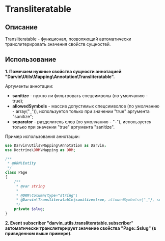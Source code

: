 Transliteratable
================

## Описание

Transliteratable - функционал, позволяющий автоматически транслитерировать значения свойств сущностей.

## Использование

**1. Помечаем нужные свойства сущности аннотацией "Darvin\Utils\Mapping\Annotation\Transliteratable".**

Аргументы аннотации:

- **sanitize** - нужно ли фильтровать спецсимволы (по умолчанию - true);
- **allowedSymbols** - массив допустимых спецсимволов (по умолчанию - array("_")), используется только при значении "true" аргумента "sanitize";
- **separator** - разделитель слов (по умолчанию - "-"), используется только при значении "true" аргумента "sanitize".

Пример использования аннотации:

```php
use Darvin\Utils\Mapping\Annotation as Darvin;
use Doctrine\ORM\Mapping as ORM;

/**
 * @ORM\Entity
 */
class Page
{
    /**
     * @var string
     *
     * @ORM\Column(type="string")
     * @Darvin\Transliteratable(sanitize=true, allowedSymbols={"_"}, separator="-")
     */
    private $slug;
}
```

**2. Event subscriber "darvin_utils.transliteratable.subscriber" автоматически транслитерирует значение
 свойства "Page::$slug" (в приведенном выше примере).**

